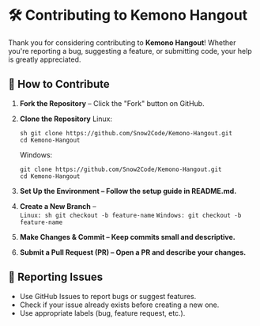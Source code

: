 # 🛠 Contributing to Kemono Hangout

Thank you for considering contributing to **Kemono Hangout**! Whether you're reporting a bug, suggesting a feature, or submitting code, your help is greatly appreciated.

## 📌 How to Contribute
1. **Fork the Repository** – Click the "Fork" button on GitHub.
2. **Clone the Repository**
   Linux:
   ```
   sh git clone https://github.com/Snow2Code/Kemono-Hangout.git
   cd Kemono-Hangout
   ```
   
   Windows:
   ```
   git clone https://github.com/Snow2Code/Kemono-Hangout.git
   cd Kemono-Hangout
   ```
4. **Set Up the Environment – Follow the setup guide in README.md.**
5. **Create a New Branch** –  
   ```Linux: sh git checkout -b feature-name```
   ```Windows: git checkout -b feature-name```
6. **Make Changes & Commit – Keep commits small and descriptive.**
7. **Submit a Pull Request (PR) – Open a PR and describe your changes.**

## 📢 Reporting Issues
- Use GitHub Issues to report bugs or suggest features.
- Check if your issue already exists before creating a new one.
- Use appropriate labels (bug, feature request, etc.).
